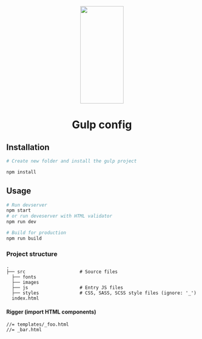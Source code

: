 <p align="center">
  <a href="https://gulpjs.com">
    <img height="257" width="114" src="https://raw.githubusercontent.com/gulpjs/artwork/master/gulp-2x.png">
  </a>
  <h1 align="center">Gulp config</h1>
</p>

## Installation

```bash
# Create new folder and install the gulp project

npm install
```

## Usage

```bash
# Run devserver
npm start
# or run deveserver with HTML validator
npm run dev
```

```bash
# Build for production
npm run build
```

### Project structure
    .
    ├── src                    # Source files
      ├── fonts
      ├── images
      ├── js                   # Entry JS files
      ├── styles               # CSS, SASS, SCSS style files (ignore: '_')
      index.html


#### Rigger (import HTML components)
```
//= templates/_foo.html
//= _bar.html
```
